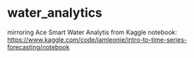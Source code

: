 # water_analytics

mirroring Ace Smart Water Analytis from Kaggle
notebook: https://www.kaggle.com/code/iamleonie/intro-to-time-series-forecasting/notebook

